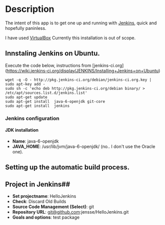 Description
===========

The intent of this app is to get one up and running with [Jenkins](http://jenkins-ci.org/), quick
and hopefully paninless.

I have used [VirtualBox](https://www.virtualbox.org/) Currently this installation is out of scope. 


## Innstaling Jenkins on Ubuntu.

Execute the code below, instructions from [jenkins-ci.org] (https://wiki.jenkins-ci.org/display/JENKINS/Installing+Jenkins+on+Ubuntu)
	
	wget -q -O - http://pkg.jenkins-ci.org/debian/jenkins-ci.org.key | sudo apt-key add -
	sudo sh -c 'echo deb http://pkg.jenkins-ci.org/debian binary/ > /etc/apt/sources.list.d/jenkins.list'
	sudo apt-get update
	sudo apt-get install  java-6-openjdk git-core
	sudo apt-get install  jenkins 
	
	
### Jenkins configuration
	
#### JDK installation

*	__Name__: java-6-openjdk
*	__JAVA_HOME__: /usr/lib/jvm/java-6-openjdk/ (no.. I don't use the Oracle one).
	
 
## Setting up the automatic build process.


## Project  in Jenkins##

*	__Set projectname__: HelloJenkins
*	__Check__: Discard Old Builds
*	__Source Code Management (Select)__: git
*	__Repository URL__: git@github.com:jensse/HelloJenkins.git
*	__Goals and options__: test package
